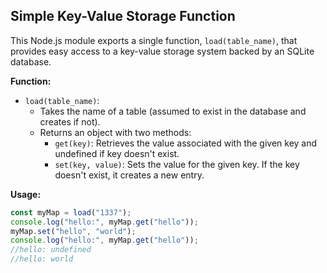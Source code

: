 ## Simple Key-Value Storage Function

This Node.js module exports a single function, `load(table_name)`, that provides easy access to a key-value storage system backed by an SQLite database.

**Function:**

- `load(table_name)`:
    - Takes the name of a table (assumed to exist in the database and creates if not).
    - Returns an object with two methods:
        - `get(key)`: Retrieves the value associated with the given key and undefined if key doesn't exist.
        - `set(key, value)`: Sets the value for the given key. If the key doesn't exist, it creates a new entry.

**Usage:**

```javascript
const myMap = load("1337");
console.log("hello:", myMap.get("hello"));
myMap.set("hello", "world");
console.log("hello:", myMap.get("hello"));
//hello: undefined
//hello: world
```